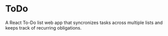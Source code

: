 # ToDo

A React To-Do list web app that syncronizes tasks across multiple lists and keeps track of recurring obligations.
